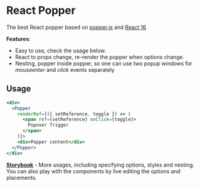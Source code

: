# React Popper

The best React popper based on [popper.js](https://github.com/FezVrasta/popper.js) and [React 16](https://reactjs.org/blog/2017/09/26/react-v16.0.html)

**Features**:
* Easy to use, check the usage below.
* React to props change, re-render the popper when options change.
* Nesting, popper inside popper, so one can use two popup windows for _mouseenter_ and _click_ events separately

## Usage

``` jsx
<div>
  <Popper
    renderRef={({ setReference, toggle }) => (
      <span ref={setReference} onClick={toggle}>
        Popover Trigger
      </span>
    )}>
    <div>Popper content</div>
  </Popper>
</div>
```

[**Storybook**](https://d8660091.github.io/react-popper/) - More usages, including specifying options, styles and nesting. You can also play with the components by live editing the options and placements.


